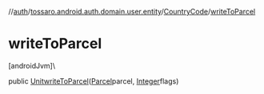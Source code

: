 //[auth](../../../index.md)/[tossaro.android.auth.domain.user.entity](../index.md)/[CountryCode](index.md)/[writeToParcel](write-to-parcel.md)

# writeToParcel

[androidJvm]\

public [Unit](https://kotlinlang.org/api/latest/jvm/stdlib/kotlin/-unit/index.html)[writeToParcel](write-to-parcel.md)([Parcel](https://developer.android.com/reference/kotlin/android/os/Parcel.html)parcel, [Integer](https://developer.android.com/reference/kotlin/java/lang/Integer.html)flags)
